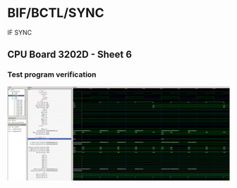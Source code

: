# BIF/BCTL/SYNC   

IF SYNC     

## CPU Board 3202D - Sheet 6

### Test program verification

![Screenshot from GTKWave](gtkwave.png)
